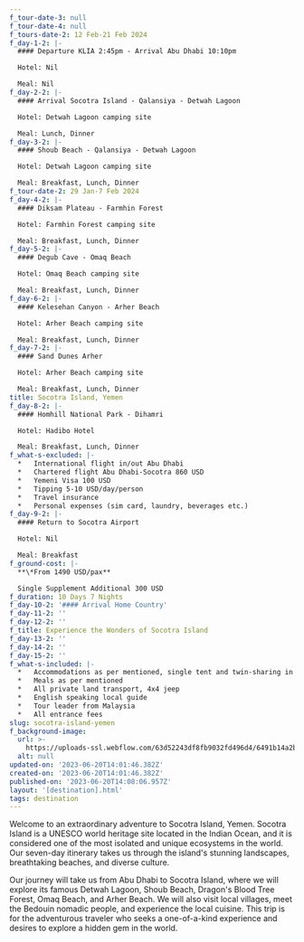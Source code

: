 ```yaml
---
f_tour-date-3: null
f_tour-date-4: null
f_tours-date-2: 12 Feb-21 Feb 2024
f_day-1-2: |-
  #### Departure KLIA 2:45pm - Arrival Abu Dhabi 10:10pm

  Hotel: Nil

  Meal: Nil
f_day-2-2: |-
  #### Arrival Socotra Island - Qalansiya - Detwah Lagoon

  Hotel: Detwah Lagoon camping site

  Meal: Lunch, Dinner
f_day-3-2: |-
  #### Shoub Beach - Qalansiya - Detwah Lagoon

  Hotel: Detwah Lagoon camping site

  Meal: Breakfast, Lunch, Dinner
f_tour-date-2: 29 Jan-7 Feb 2024
f_day-4-2: |-
  #### Diksam Plateau - Farmhin Forest

  Hotel: Farmhin Forest camping site

  Meal: Breakfast, Lunch, Dinner
f_day-5-2: |-
  #### Degub Cave - Omaq Beach

  Hotel: Omaq Beach camping site

  Meal: Breakfast, Lunch, Dinner
f_day-6-2: |-
  #### Kelesehan Canyon - Arher Beach

  Hotel: Arher Beach camping site

  Meal: Breakfast, Lunch, Dinner
f_day-7-2: |-
  #### Sand Dunes Arher

  Hotel: Arher Beach camping site

  Meal: Breakfast, Lunch, Dinner
title: Socotra Island, Yemen
f_day-8-2: |-
  #### Homhill National Park - Dihamri

  Hotel: Hadibo Hotel

  Meal: Breakfast, Lunch, Dinner
f_what-s-excluded: |-
  *   International flight in/out Abu Dhabi
  *   Chartered flight Abu Dhabi-Socotra 860 USD
  *   Yemeni Visa 100 USD
  *   Tipping 5-10 USD/day/person
  *   Travel insurance
  *   Personal expenses (sim card, laundry, beverages etc.)
f_day-9-2: |-
  #### Return to Socotra Airport

  Hotel: Nil

  Meal: Breakfast
f_ground-cost: |-
  **\*From 1490 USD/pax**

  Single Supplement Additional 300 USD
f_duration: 10 Days 7 Nights
f_day-10-2: '#### Arrival Home Country'
f_day-11-2: ''
f_day-12-2: ''
f_title: Experience the Wonders of Socotra Island
f_day-13-2: ''
f_day-14-2: ''
f_day-15-2: ''
f_what-s-included: |-
  *   Accommodations as per mentioned, single tent and twin-sharing in hotel
  *   Meals as per mentioned
  *   All private land transport, 4x4 jeep
  *   English speaking local guide
  *   Tour leader from Malaysia
  *   All entrance fees
slug: socotra-island-yemen
f_background-image:
  url: >-
    https://uploads-ssl.webflow.com/63d52243df8fb9032fd496d4/6491b14a2bf7f742261e17e2_647d3db1720ca40f9f37801b_Socotra-island.jpeg
  alt: null
updated-on: '2023-06-20T14:01:46.382Z'
created-on: '2023-06-20T14:01:46.382Z'
published-on: '2023-06-20T14:08:06.957Z'
layout: '[destination].html'
tags: destination
---
```


Welcome to an extraordinary adventure to Socotra Island, Yemen. Socotra Island is a UNESCO world heritage site located in the Indian Ocean, and it is considered one of the most isolated and unique ecosystems in the world. Our seven-day itinerary takes us through the island's stunning landscapes, breathtaking beaches, and diverse culture.

Our journey will take us from Abu Dhabi to Socotra Island, where we will explore its famous Detwah Lagoon, Shoub Beach, Dragon's Blood Tree Forest, Omaq Beach, and Arher Beach. We will also visit local villages, meet the Bedouin nomadic people, and experience the local cuisine. This trip is for the adventurous traveler who seeks a one-of-a-kind experience and desires to explore a hidden gem in the world.
